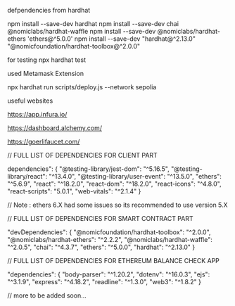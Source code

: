 defpendencies from hardhat

npm install --save-dev hardhat
npm install --save-dev chai @nomiclabs/hardhat-waffle
npm install --save-dev @nomiclabs/hardhat-ethers 'ethers@^5.0.0'
npm install --save-dev "hardhat@^2.13.0" "@nomicfoundation/hardhat-toolbox@^2.0.0"

for testing 
npx hardhat test

used Metamask Extension

npx hardhat run scripts/deploy.js --network sepolia


useful websites

https://app.infura.io/

https://dashboard.alchemy.com/

https://goerlifaucet.com/

// FULL LIST OF DEPENDENCIES FOR CLIENT PART

dependencies": {
    "@testing-library/jest-dom": "^5.16.5",
    "@testing-library/react": "^13.4.0",
    "@testing-library/user-event": "^13.5.0",
    "ethers": "^5.6.9",
    "react": "^18.2.0",
    "react-dom": "^18.2.0",
    "react-icons": "^4.8.0",
    "react-scripts": "5.0.1",
    "web-vitals": "^2.1.4"
  }

  // Note : ethers 6.X had some issues so its recommended to use version 5.X

// FULL LIST OF DEPENDENCIES FOR SMART CONTRACT PART

"devDependencies": {
    "@nomicfoundation/hardhat-toolbox": "^2.0.0",
    "@nomiclabs/hardhat-ethers": "^2.2.2",
    "@nomiclabs/hardhat-waffle": "^2.0.5",
    "chai": "^4.3.7",
    "ethers": "^5.0.0",
    "hardhat": "^2.13.0"
  }

// FULL LIST OF DEPENDENCIES FOR ETHEREUM BALANCE CHECK APP

"dependencies": {
    "body-parser": "^1.20.2",
    "dotenv": "^16.0.3",
    "ejs": "^3.1.9",
    "express": "^4.18.2",
    "readline": "^1.3.0",
    "web3": "^1.8.2"
  }

// more to be added soon...